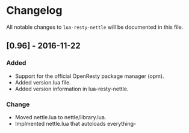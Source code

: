 # Changelog

All notable changes to `lua-resty-nettle` will be documented in this file.

## [0.96] - 2016-11-22
### Added
- Support for the official OpenResty package manager (opm).
- Added version.lua file.
- Added version information in lua-resty-nettle.

### Change
- Moved nettle.lua to nettle/library.lua.
- Implmented nettle.lua that autoloads everything-